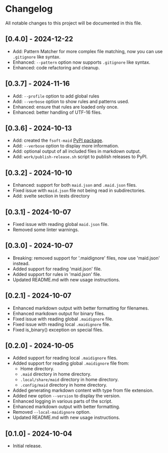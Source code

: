# Changelog

All notable changes to this project will be documented in this file.

## [0.4.0] - 2024-12-22

- Add: Pattern Matcher for more complex file matching, now you can use `.gitignore` like syntax.
- Enhanced: `--pattern` option now supports `.gitignore` like syntax.
- Enhanced: code refactoring and cleanup.

## [0.3.7] - 2024-11-16

- Add: `--profile` option to add global rules
- Add: `--verbose` option to show rules and patterns used.
- Enhanced: ensure that rules are loaded only once.
- Enhanced: better handling of UTF-16 files.

## [0.3.6] - 2024-10-13

- Add: created the `fsoft-maid` [PyPI package](https://pypi.org/project/fsoft-maid/).
- Add: `--verbose` option to display more information.
- Add: optional output of all included files in markdown output.
- Add: `work/publish-release.sh` script to publish releases to PyPI.

## [0.3.2] - 2024-10-10

- Enhanced: support for both `maid.json` and `.maid.json` files.
- Fixed issue with `maid.json` file not being read in subdirectories.
- Add: svelte section in tests directory

## [0.3.1] - 2024-10-07

- Fixed issue with reading global `maid.json` file.
- Removed some linter warnings.

## [0.3.0] - 2024-10-07

- Breaking: removed support for '.maidignore' files, now use 'maid.json' instead.
- Added support for reading 'maid.json' file.
- Added support for rules in 'maid.json' file.
- Updated README.md with new usage instructions.

## [0.2.1] - 2024-10-07

- Enhanced markdown output with better formatting for filenames.
- Enhanced markdown output for binary files.
- Fixed issue with reading global `.maidignore` file.
- Fixed issue with reading local `.maidignore` file.
- Fixed is_binary() exception on special files.

## [0.2.0] - 2024-10-05

- Added support for reading local `.maidignore` files.
- Added support for reading global `.maidignore` file from:
  - Home directory.
  - `.maid` directory in home directory.
  - `.local/share/maid` directory in home directory.
  - `.config/maid` directory in home directory.
- Added generating markdown content with type from file extension.
- Added new option `--version` to display the version.
- Enhanced logging in various parts of the script.
- Enhanced markdown output with better formatting.
- Removed `--local-maidignore` option.
- Updated README.md with new usage instructions.

## [0.1.0] - 2024-10-04

- Initial release.
